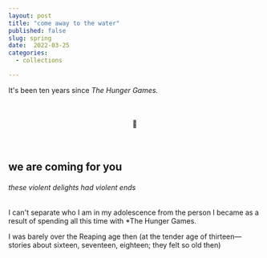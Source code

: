 ```yaml
---
layout: post
title: "come away to the water"
published: false
slug: spring
date:  2022-03-25
categories:
  - collections

---
```


It's been ten years since *The Hunger Games.*

<br />

<h4 style="text-align:center">💌</h4>

<!--more-->

<br/>

## we are coming for you

###### these violent delights had violent ends

I can't separate who I am in my adolescence from the person I became as a result of spending all this time with *The Hunger Games.

 I was barely over the Reaping age then (at the tender age of thirteen—stories about sixteen, seventeen, eighteen; they felt so old then)

